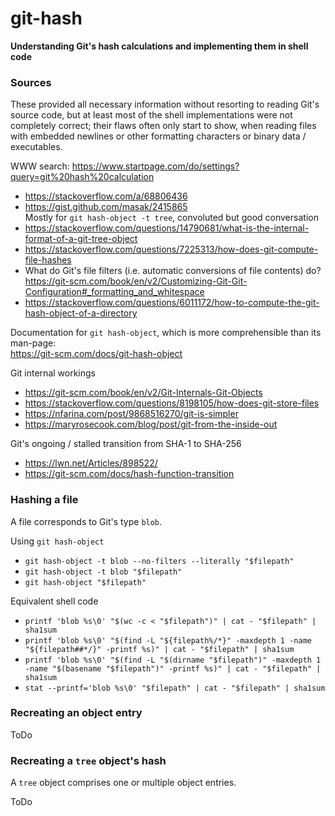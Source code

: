 # git-hash
**Understanding Git's hash calculations and implementing them in shell code**

### Sources
These provided all necessary information without resorting to reading Git's source code, but at least most of the shell implementations were not completely correct; their flaws often only start to show, when reading files with embedded newlines or other formatting characters or binary data / executables.

WWW search: https://www.startpage.com/do/settings?query=git%20hash%20calculation
- https://stackoverflow.com/a/68806436
- https://gist.github.com/masak/2415865<br />
  Mostly for `git hash-object -t tree`, convoluted but good conversation
- https://stackoverflow.com/questions/14790681/what-is-the-internal-format-of-a-git-tree-object
- https://stackoverflow.com/questions/7225313/how-does-git-compute-file-hashes
- What do Git's file filters (i.e. automatic conversions of file contents) do?<br />
  https://git-scm.com/book/en/v2/Customizing-Git-Git-Configuration#_formatting_and_whitespace
- https://stackoverflow.com/questions/6011172/how-to-compute-the-git-hash-object-of-a-directory

Documentation for `git hash-object`, which is more comprehensible than its man-page:<br />
https://git-scm.com/docs/git-hash-object

Git internal workings
- https://git-scm.com/book/en/v2/Git-Internals-Git-Objects
- https://stackoverflow.com/questions/8198105/how-does-git-store-files
- https://nfarina.com/post/9868516270/git-is-simpler
- https://maryrosecook.com/blog/post/git-from-the-inside-out

Git's ongoing / stalled transition from SHA-1 to SHA-256
- https://lwn.net/Articles/898522/
- https://git-scm.com/docs/hash-function-transition


### Hashing a file

A file corresponds to Git's type `blob`.

Using `git hash-object`
- `git hash-object -t blob --no-filters --literally "$filepath"`
- `git hash-object -t blob "$filepath"`
- `git hash-object "$filepath"`

Equivalent shell code
- `printf 'blob %s\0' "$(wc -c < "$filepath")" | cat - "$filepath" | sha1sum`
- `printf 'blob %s\0' "$(find -L "${filepath%/*}" -maxdepth 1 -name "${filepath##*/}" -printf %s)" | cat - "$filepath" | sha1sum`
- `printf 'blob %s\0' "$(find -L "$(dirname "$filepath")" -maxdepth 1 -name "$(basename "$filepath")" -printf %s)" | cat - "$filepath" | sha1sum`
- `stat --printf='blob %s\0' "$filepath" | cat - "$filepath" | sha1sum`

### Recreating an object entry

ToDo

### Recreating a `tree` object's hash

A `tree` object comprises one or multiple object entries.

ToDo
